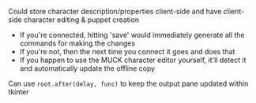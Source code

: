 Could store character description/properties client-side and have client-side character editing & puppet creation
- If you're connected, hitting 'save' would immediately generate all the commands for making the changes
- If you're not, then the next time you connect it goes and does that
- If you happen to use the MUCK character editor yourself, it'll detect it and automatically update the offline copy

Can use `root.after(delay, func)` to keep the output pane updated within tkinter
